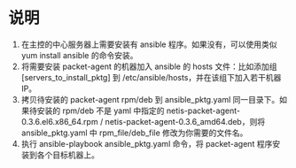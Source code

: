 # 说明
1. 在主控的中心服务器上需要安装有 ansible 程序。如果没有，可以使用类似 yum install ansible 的命令安装。</br>
2. 将需要安装 packet-agent 的机器加入 ansible 的 hosts 文件：比如添加组 [servers_to_install_pktg] 到 /etc/ansible/hosts，并在该组下加入若干机器IP。</br>
3. 拷贝待安装的 packet-agent rpm/deb 到 ansible_pktg.yaml 同一目录下。如果待安装的 rpm/deb 不是 yaml 中指定的 netis-packet-agent-0.3.6.el6.x86_64.rpm / netis-packet-agent-0.3.6_amd64.deb，则将 ansible_pktg.yaml 中 rpm_file/deb_file 修改为你需要的文件名。</br>
4. 执行 ansible-playbook ansible_pktg.yaml 命令，将 packet-agent 程序安装到各个目标机器上。</br>

